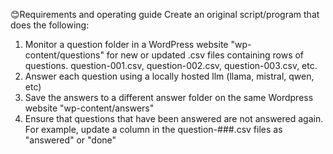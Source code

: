😊Requirements and operating guide
Create an original script/program that does the following:
1. Monitor a question folder in a WordPress website "wp-content/questions" for new or updated .csv files containing rows of questions. question-001.csv, question-002.csv, question-003.csv, etc.
2. Answer each question using a locally hosted llm (llama, mistral, qwen, etc)
3. Save the answers to a different answer folder on the same Wordpress website "wp-content/answers"
4. Ensure that questions that have been answered are not answered again. For example, update a column in the question-###.csv files as "answered" or "done"
